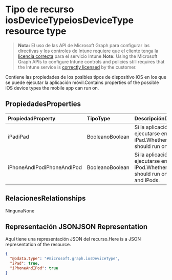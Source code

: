 # <a name="iosdevicetype-resource-type"></a><span data-ttu-id="a4a15-101">Tipo de recurso iosDeviceType</span><span class="sxs-lookup"><span data-stu-id="a4a15-101">iosDeviceType resource type</span></span>

> <span data-ttu-id="a4a15-102">**Nota:** El uso de las API de Microsoft Graph para configurar las directivas y los controles de Intune requiere que el cliente tenga la [licencia correcta](https://go.microsoft.com/fwlink/?linkid=839381) para el servicio Intune.</span><span class="sxs-lookup"><span data-stu-id="a4a15-102">**Note:** Using the Microsoft Graph APIs to configure Intune controls and policies still requires that the Intune service is [correctly licensed](https://go.microsoft.com/fwlink/?linkid=839381) by the customer.</span></span>

<span data-ttu-id="a4a15-103">Contiene las propiedades de los posibles tipos de dispositivo iOS en los que se puede ejecutar la aplicación móvil.</span><span class="sxs-lookup"><span data-stu-id="a4a15-103">Contains properties of the possible iOS device types the mobile app can run on.</span></span>
## <a name="properties"></a><span data-ttu-id="a4a15-104">Propiedades</span><span class="sxs-lookup"><span data-stu-id="a4a15-104">Properties</span></span>
|<span data-ttu-id="a4a15-105">Propiedad</span><span class="sxs-lookup"><span data-stu-id="a4a15-105">Property</span></span>|<span data-ttu-id="a4a15-106">Tipo</span><span class="sxs-lookup"><span data-stu-id="a4a15-106">Type</span></span>|<span data-ttu-id="a4a15-107">Descripción</span><span class="sxs-lookup"><span data-stu-id="a4a15-107">Description</span></span>|
|:---|:---|:---|
|<span data-ttu-id="a4a15-108">iPad</span><span class="sxs-lookup"><span data-stu-id="a4a15-108">iPad</span></span>|<span data-ttu-id="a4a15-109">Booleano</span><span class="sxs-lookup"><span data-stu-id="a4a15-109">Boolean</span></span>|<span data-ttu-id="a4a15-110">Si la aplicación debe ejecutarse en iPad.</span><span class="sxs-lookup"><span data-stu-id="a4a15-110">Whether the app should run on iPads.</span></span>|
|<span data-ttu-id="a4a15-111">iPhoneAndIPod</span><span class="sxs-lookup"><span data-stu-id="a4a15-111">iPhoneAndIPod</span></span>|<span data-ttu-id="a4a15-112">Booleano</span><span class="sxs-lookup"><span data-stu-id="a4a15-112">Boolean</span></span>|<span data-ttu-id="a4a15-113">Si la aplicación debe ejecutarse en iPhone y iPod.</span><span class="sxs-lookup"><span data-stu-id="a4a15-113">Whether the app should run on iPhones and iPods.</span></span>|

## <a name="relationships"></a><span data-ttu-id="a4a15-114">Relaciones</span><span class="sxs-lookup"><span data-stu-id="a4a15-114">Relationships</span></span>
<span data-ttu-id="a4a15-115">Ninguna</span><span class="sxs-lookup"><span data-stu-id="a4a15-115">None</span></span>
## <a name="json-representation"></a><span data-ttu-id="a4a15-116">Representación JSON</span><span class="sxs-lookup"><span data-stu-id="a4a15-116">JSON Representation</span></span>
<span data-ttu-id="a4a15-117">Aquí tiene una representación JSON del recurso.</span><span class="sxs-lookup"><span data-stu-id="a4a15-117">Here is a JSON representation of the resource.</span></span>
<!--{
  "blockType": "resource",
  "@odata.type": "microsoft.graph.iosDeviceType"
}-->
``` json
{
  "@odata.type": "#microsoft.graph.iosDeviceType",
  "iPad": true,
  "iPhoneAndIPod": true
}
```








